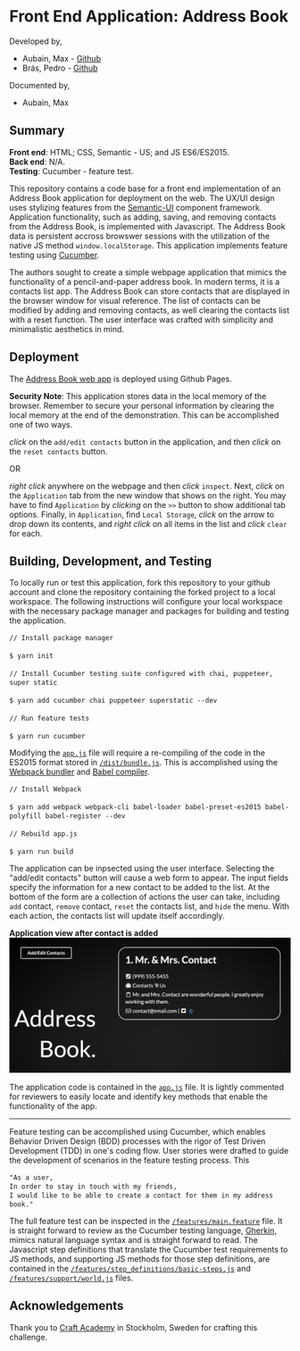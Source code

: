 # Front End Application: Address Book
Developed by,
* Aubain, Max - [Github](https://github.com/CA-ma)  
* Brás, Pedro - [Github](https://github.com/pedrocbras)

Documented by,
* Aubain, Max

## Summary

**Front end**: HTML; CSS, Semantic - US; and JS ES6/ES2015.<br>
**Back end**: N/A.<br>
**Testing**: Cucumber - feature test.

This repository contains a code base for a front end implementation of an Address Book application for deployment on the web.  The UX/UI design uses stylizing features from the [Semantic-UI](https://semantic-ui.com/) component framework.  Application functionality, such as adding, saving, and removing contacts from the Address Book, is implemented with Javascript.  The Address Book data is persistent accross browswer sessions with the utilization of the native JS method `window.localStorage`.  This application implements feature testing using [Cucumber](https://cucumber.io/).

The authors sought to create a simple webpage application that mimics the functionality of a pencil-and-paper address book.  In modern terms, it is a contacts list app.  The Address Book can store contacts that are displayed in the browser window for visual reference.  The list of contacts can be modified by adding and removing contacts, as well clearing the contacts list with a reset function.  The user interface was crafted with simplicity and minimalistic aesthetics in mind.

## Deployment
The [Address Book web app](https://ca-ma.github.io/address_book_challenge/) is deployed using Github Pages.

**Security Note**:
This application stores data in the local memory of the browser.  Remember to secure your personal information by clearing the local memory at the end of the demonstration. This can be accomplished one of two ways.

*click* on the `add/edit contacts` button in the application, and then *click* on the `reset contacts` button.  

OR  

*right click* anywhere on the webpage and then *click* `inspect`.  Next, *click* on the `Application` tab from the new window that shows on the right.  You may have to find `Application` by *clicking* on the `>>` button to show additional tab options.  Finally, in `Application`, find `Local Storage`, *click* on the arrow to drop down its contents, and *right click* on all items in the list and *click* `clear` for each.

## Building, Development, and Testing
To locally run or test this application, fork this repository to your github account and clone the repository containing the forked project to a local workspace.  The following instructions will configure your local workspace with the necessary package manager and packages for building and testing the application.

```
// Install package manager

$ yarn init     

// Install Cucumber testing suite configured with chai, puppeteer, super static

$ yarn add cucumber chai puppeteer superstatic --dev          

// Run feature tests

$ yarn run cucumber
```

Modifying the [`app.js`](/src/app.js) file will require a re-compiling of the code in the ES2015 format stored in [`/dist/bundle.js`](/dist/bundle.js).  This is accomplished using the [Webpack bundler](https://webpack.js.org/) and [Babel compiler](https://babeljs.io/).
```
// Install Webpack

$ yarn add webpack webpack-cli babel-loader babel-preset-es2015 babel-polyfill babel-register --dev

// Rebuild app.js

$ yarn run build
```

The application can be inpsected using the user interface.  Selecting the "add/edit contacts" button will cause a web form to appear.  The input fields specify the information for a new contact to be added to the list.  At the bottom of the form are a collection of actions the user can take, including `add` contact, `remove` contact, `reset` the contacts list, and `hide` the menu.  With each action, the contacts list will update itself accordingly.

**Application view after contact is added**<br>
![contact added](/src/img/contact_added.png) 

The application code is contained in the [`app.js`](/src/app.js) file.  It is lightly commented for reviewers to easily locate and identify key methods that enable the functionality of the app.  

---

Feature testing can be accomplished using Cucumber, which enables Behavior Driven Design (BDD) processes with the rigor of Test Driven Development (TDD) in one's coding flow.  User stories were drafted to guide the development of scenarios in the feature testing process.  This 

```
"As a user,
In order to stay in touch with my friends,
I would like to be able to create a contact for them in my address book."
```

The full feature test can be inspected in the [`/features/main.feature`](/features/main.feature) file.  It is straight forward to review as the Cucumber testing language, [Gherkin](https://cucumber.io/docs/gherkin/reference/), mimics natural language syntax and is straight forward to read.  The Javascript step definitions that translate the Cucumber test requirements to JS methods, and supporting JS methods for those step definitions, are contained in the [`/features/step_definitions/basic-steps.js`](/features/step_definitions/basic-steps.js) and [`/features/support/world.js`](/features/support/world.js) files.



## Acknowledgements
Thank you to [Craft Academy](https://craftacademy.se/) in Stockholm, Sweden for crafting this challenge.